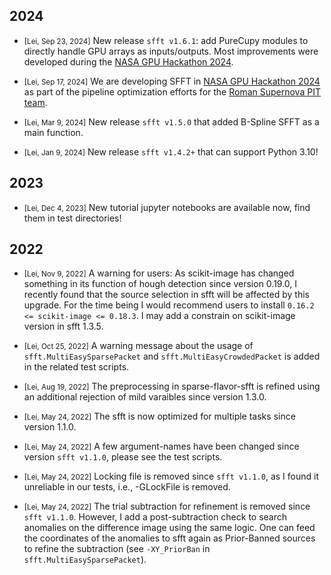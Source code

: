 [NASA GPU Hackathon 2024]: https://www.nas.nasa.gov/hackathon/#home
[Roman Supernova PIT team]: https://github.com/Roman-Supernova-PIT

## 2024
- <small>[Lei, Sep 23, 2024]</small> New release ``sfft v1.6.1``: add PureCupy modules to directly handle GPU arrays as inputs/outputs. Most improvements were developed during the [NASA GPU Hackathon 2024].

- <small>[Lei, Sep 17, 2024]</small> We are developing SFFT in [NASA GPU Hackathon 2024] as part of the pipeline optimization efforts for the [Roman Supernova PIT team].

- <small>[Lei, Mar 9, 2024]</small> New release ``sfft v1.5.0`` that added B-Spline SFFT as a main function.

- <small>[Lei, Jan 9, 2024]</small> New release ``sfft v1.4.2+`` that can support Python 3.10! 

## 2023
- <small>[Lei, Dec 4, 2023]</small> New tutorial jupyter notebooks are available now, find them in test directories! 

## 2022
- <small>[Lei, Nov 9, 2022]</small> A warning for users: As scikit-image has changed something in its function of hough detection since version 0.19.0, I recently found that the source selection in sfft will be affected by this upgrade. For the time being I would recommend users to install ``0.16.2 <= scikit-image <= 0.18.3``. I may add a constrain on scikit-image version in sfft 1.3.5. 

- <small>[Lei, Oct 25, 2022]</small> A warning message about the usage of ``sfft.MultiEasySparsePacket`` and ``sfft.MultiEasyCrowdedPacket`` is added in the related test scripts. 

- <small>[Lei, Aug 19, 2022]</small> The preprocessing in sparse-flavor-sfft is refined using an additional rejection of mild varaibles since version 1.3.0. 

- <small>[Lei, May 24, 2022]</small> The sfft is now optimized for multiple tasks since version 1.1.0. 

- <small>[Lei, May 24, 2022]</small> A few argument-names have been changed since version ``sfft v1.1.0``, please see the test scripts. 

- <small>[Lei, May 24, 2022]</small> Locking file is removed since ``sfft v1.1.0``, as I found it unreliable in our tests, i.e., -GLockFile is removed. 

- <small>[Lei, May 24, 2022]</small> The trial subtraction for refinement is removed since ``sfft v1.1.0``. However, I add a post-subtraction check to search anomalies on the difference image using the same logic. One can feed the coordinates of the anomalies to sfft again as Prior-Banned sources to refine the subtraction (see ``-XY_PriorBan`` in ``sfft.MultiEasySparsePacket``). 